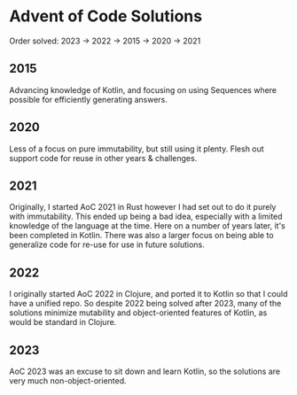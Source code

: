# Advent of Code Solutions

Order solved:
2023 -> 2022 -> 2015 -> 2020 -> 2021

## 2015

Advancing knowledge of Kotlin, and focusing on using Sequences where possible
for efficiently generating answers.

## 2020

Less of a focus on pure immutability, but still using it plenty.
Flesh out support code for reuse in other years & challenges.

## 2021

Originally, I started AoC 2021 in Rust however I had set out to do it purely with
immutability. This ended up being a bad idea, especially with a limited knowledge
of the language at the time. Here on a number of years later, it's been completed
in Kotlin. There was also a larger focus on being able to generalize code for
re-use for use in future solutions.

## 2022

I originally started AoC 2022 in Clojure, and ported it
to Kotlin so that I could have a unified repo. So despite
2022 being solved after 2023, many of the solutions minimize
mutability and object-oriented features of Kotlin, as would
be standard in Clojure.

## 2023

AoC 2023 was an excuse to sit down and learn Kotlin, so the
solutions are very much non-object-oriented.